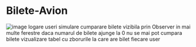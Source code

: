 # Bilete-Avion
![image](https://github.com/BiaBiuta/Bilete-Avion/assets/149913268/add4c2d4-5aa1-4f84-af86-d4bc55597135)
logare useri 
simulare cumparare bilete vizibila prin Observer in mai multe ferestre 
daca numarul de bilete ajunge la 0 nu se mai pot cumpara bilete 
vizualizare tabel cu zborurile la care are bilet fiecare user 
